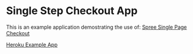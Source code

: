 Single Step Checkout App
========================

This is an example application demostrating the use of:
[Spree Single Page Checkout](https://github.com/mumoc/spree_single_page_checkout)

[Heroku Example App](single-step-checkout-app.herokuapp.com)


